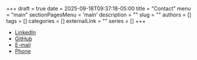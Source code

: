 +++ 
draft = true
date = 2025-09-18T09:37:18-05:00
title = "Contact"
menu = "main"
sectionPagesMenu = 'main'
description = ""
slug = ""
authors = []
tags = []
categories = []
externalLink = ""
series = []
+++

- [LinkedIn](https://www.linkedin.com/in/mrjones318/)
- [GitHub](https://github.com/DJENJNY)
- [E-mail](mailto:ethan.jon32@gmail.com)
- [Phone](tel:516-373-9905)